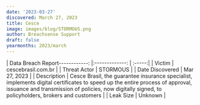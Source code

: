 ```yaml
---
date: '2023-03-27'
discovered: March 27, 2023
title: Cesce
image: images/blog/STORMOUS.png
author: Breachsense Support
draft: false
yearmonths: 2023/march
---
```


| Data Breach Report------------:     |:-------------:    | :-----:|
| Victim      | cescebrasil.com.br      | 
| Threat Actor      | STORMOUS      | 
| Date Discovered      | Mar 27, 2023      | 
| Description      | Cesce Brasil, the guarantee insurance specialist, implements digital certificates to speed up the entire process of approval, issuance and transmission of policies, now digitally signed, to policyholders, brokers and customers      | 
| Leak Size      | Unknown      | 


